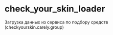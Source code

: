# check_your_skin_loader

Загрузка данных из сервиса по подбору средств (checkyourskin.carely.group)